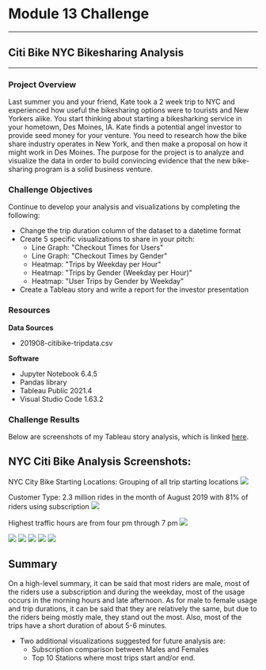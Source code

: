 # Module 13 Challenge

---
## Citi Bike NYC Bikesharing Analysis
---

### Project Overview
Last summer you and your friend, Kate took a 2 week trip to NYC and experienced how useful the bikesharing options were to tourists and New Yorkers alike. You start thinking about starting a bikesharking service in your hometown, Des Moines, IA. Kate finds a potential angel investor to provide seed money for your venture. You need to research how the bike share industry operates in New York, and then make a proposal on how it might work in Des Moines. The purpose for the project is to analyze and visualize the data in order to build convincing evidence that the new bike-sharing program is a solid business venture.

### Challenge Objectives
Continue to develop your analysis and visualizations by completing the following:
- Change the trip duration column of the dataset to a datetime format
- Create 5 specific visualizations to share in your pitch:
    - Line Graph: "Checkout Times for Users"
    - Line Graph: "Checkout Times by Gender"
    - Heatmap: "Trips by Weekday per Hour"
    - Heatmap: "Trips by Gender (Weekday per Hour)"
    - Heatmap: "User Trips by Gender by Weekday"
- Create a Tableau story and write a report for the investor presentation

### Resources
**Data Sources**
- 201908-citibike-tripdata.csv

**Software**
- Jupyter Notebook 6.4.5
- Pandas library
- Tableau Public 2021.4
- Visual Studio Code 1.63.2

### Challenge Results
Below are screenshots of my Tableau story analysis, which is linked [here](https://public.tableau.com/views/NYCCitiBikeAugustAnalysis_16492034190480/NYCCitiBikeAugustAnalysis?:language=en-US&:display_count=n&:origin=viz_share_link).
## NYC Citi Bike Analysis Screenshots: 

NYC City Bike Starting Locations: Grouping of all trip starting locations
![](https://github.com/saraegregg/Mod14_Bikesharing/blob/main/images/story_p1.png)

Customer Type: 2.3 million rides in the month of August 2019 with 81% of riders using subscription
![](https://github.com/saraegregg/Mod14_Bikesharing/blob/main/images/story_p2.png)

Highest traffic hours are from four pm through 7 pm
![](https://github.com/saraegregg/Mod14_Bikesharing/blob/main/images/story_p3.png)


![](https://github.com/saraegregg/Mod14_Bikesharing/blob/main/images/story_p4.png)
![](https://github.com/saraegregg/Mod14_Bikesharing/blob/main/images/story_p5.png)
![](https://github.com/saraegregg/Mod14_Bikesharing/blob/main/images/story_p6.png)
![](https://github.com/saraegregg/Mod14_Bikesharing/blob/main/images/story_p7.png)
![](https://github.com/saraegregg/Mod14_Bikesharing/blob/main/images/story_p8.png)



## Summary
On a high-level summary, it can be said that most riders are male, most of the riders use a subscription and during the weekday, most of the usage occurs in the morning hours and late afternoon.  As for male to female usage and trip durations, it can be said that they are relatively the same, but due to the riders being mostly male, they stand out the most.  Also, most of the trips have a short duration of about 5-6 minutes.

- Two additional visualizations suggested for future analysis are:
    - Subscription comparison between Males and Females
    - Top 10 Stations where most trips start and/or end.